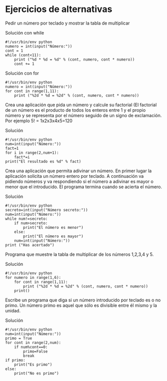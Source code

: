 # Ejercicios de alternativas

Pedir un número por teclado y mostrar la tabla de multiplicar

Solución con while

	#!/usr/bin/env python
	numero = int(input("Número:"))
	cont = 1
	while (cont<11):
		print ("%d * %d = %d" % (cont, numero, cont * numero))
		cont += 1

Solución con for

	#!/usr/bin/env python
	numero = int(input("Número:"))
	for cont in range(1,11):
		print ("%2d * %d = %2d" % (cont, numero, cont * numero))

Crea una aplicación que pida un número y calcule su factorial (El factorial de un número es el producto de todos los enteros entre 1 y el propio número y se representa por el número seguido de un signo de exclamación. Por ejemplo 5! = 1x2x3x4x5=120

Solución

	#!/usr/bin/env python
	num=int(input("Número:"))
	fact=1
	for i in range(2,num+1):
		fact*=i
	print("El resultado es %d" % fact)

Crea una aplicación que permita adivinar un número. En primer lugar la aplicación solicita un número entero por teclado. A continuación va pidiendo números y va respondiendo si el número a adivinar es mayor o menor que el introducido. El programa termina cuando se acierta el número.

Solución

	#!/usr/bin/env python
	secreto=int(input("Número secreto:"))
	num=int(input("Número:"))
	while num!=secreto:
	    if num>secreto:
	        print("El número es menor")
	    else:
	        print("El número es mayor")
	    num=int(input("Número:"))
	print ("Has acertado")

Programa que muestre la tabla de multiplicar de los números 1,2,3,4 y 5.

Solución

	#!/usr/bin/env python
	for numero in range(1,6):
		for cont in range(1,11):
			print ("%2d * %d = %2d" % (cont, numero, cont * numero))
		print()

Escribe un programa que diga si un número introducido por teclado es o no primo. Un número primo es aquel que sólo es divisible entre él mismo y la unidad.

Solución

	#!/usr/bin/env python
	num=int(input("Número:"))
	primo = True
	for cont in range(2,num):
	    if num%cont==0:
	        primo=False
	        break
	if primo:
	    print("Es primo")
	else:
	    print("No es primo")

